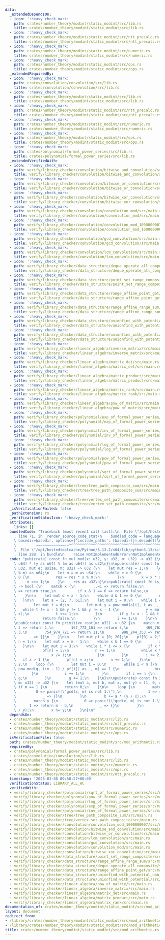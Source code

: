 ```yaml
---
data:
  _extendedDependsOn:
  - icon: ':heavy_check_mark:'
    path: crates/number_theory/modint/static_modint/src/lib.rs
    title: crates/number_theory/modint/static_modint/src/lib.rs
  - icon: ':heavy_check_mark:'
    path: crates/number_theory/modint/static_modint/src/ntt_precalc.rs
    title: crates/number_theory/modint/static_modint/src/ntt_precalc.rs
  - icon: ':heavy_check_mark:'
    path: crates/number_theory/modint/static_modint/src/numeric.rs
    title: crates/number_theory/modint/static_modint/src/numeric.rs
  - icon: ':heavy_check_mark:'
    path: crates/number_theory/modint/static_modint/src/ops.rs
    title: crates/number_theory/modint/static_modint/src/ops.rs
  _extendedRequiredBy:
  - icon: ':heavy_check_mark:'
    path: crates/convolution/convolution/src/lib.rs
    title: crates/convolution/convolution/src/lib.rs
  - icon: ':heavy_check_mark:'
    path: crates/number_theory/modint/static_modint/src/lib.rs
    title: crates/number_theory/modint/static_modint/src/lib.rs
  - icon: ':heavy_check_mark:'
    path: crates/number_theory/modint/static_modint/src/ntt_precalc.rs
    title: crates/number_theory/modint/static_modint/src/ntt_precalc.rs
  - icon: ':heavy_check_mark:'
    path: crates/number_theory/modint/static_modint/src/numeric.rs
    title: crates/number_theory/modint/static_modint/src/numeric.rs
  - icon: ':heavy_check_mark:'
    path: crates/number_theory/modint/static_modint/src/ops.rs
    title: crates/number_theory/modint/static_modint/src/ops.rs
  - icon: ':heavy_check_mark:'
    path: crates/polynomial/formal_power_series/src/lib.rs
    title: crates/polynomial/formal_power_series/src/lib.rs
  _extendedVerifiedWith:
  - icon: ':heavy_check_mark:'
    path: verify/library_checker/convolution/bitwise_and_convolution/src/main.rs
    title: verify/library_checker/convolution/bitwise_and_convolution/src/main.rs
  - icon: ':heavy_check_mark:'
    path: verify/library_checker/convolution/bitwise_or_convolution/src/main.rs
    title: verify/library_checker/convolution/bitwise_or_convolution/src/main.rs
  - icon: ':heavy_check_mark:'
    path: verify/library_checker/convolution/bitwise_xor_convolution/src/main.rs
    title: verify/library_checker/convolution/bitwise_xor_convolution/src/main.rs
  - icon: ':heavy_check_mark:'
    path: verify/library_checker/convolution/convolution_mod/src/main.rs
    title: verify/library_checker/convolution/convolution_mod/src/main.rs
  - icon: ':heavy_check_mark:'
    path: verify/library_checker/convolution/convolution_mod_1000000007/src/main.rs
    title: verify/library_checker/convolution/convolution_mod_1000000007/src/main.rs
  - icon: ':heavy_check_mark:'
    path: verify/library_checker/convolution/gcd_convolution/src/main.rs
    title: verify/library_checker/convolution/gcd_convolution/src/main.rs
  - icon: ':heavy_check_mark:'
    path: verify/library_checker/convolution/lcm_convolution/src/main.rs
    title: verify/library_checker/convolution/lcm_convolution/src/main.rs
  - icon: ':heavy_check_mark:'
    path: verify/library_checker/data_structure/deque_operate_all_composite/src/main.rs
    title: verify/library_checker/data_structure/deque_operate_all_composite/src/main.rs
  - icon: ':heavy_check_mark:'
    path: verify/library_checker/data_structure/point_set_range_composite/src/main.rs
    title: verify/library_checker/data_structure/point_set_range_composite/src/main.rs
  - icon: ':heavy_check_mark:'
    path: verify/library_checker/data_structure/range_affine_point_get/src/main.rs
    title: verify/library_checker/data_structure/range_affine_point_get/src/main.rs
  - icon: ':heavy_check_mark:'
    path: verify/library_checker/data_structure/range_affine_range_sum/src/main.rs
    title: verify/library_checker/data_structure/range_affine_range_sum/src/main.rs
  - icon: ':heavy_check_mark:'
    path: verify/library_checker/data_structure/unionfind_with_potential/src/main.rs
    title: verify/library_checker/data_structure/unionfind_with_potential/src/main.rs
  - icon: ':heavy_check_mark:'
    path: verify/library_checker/data_structure/unionfind_with_potential_non_commutative_group/src/main.rs
    title: verify/library_checker/data_structure/unionfind_with_potential_non_commutative_group/src/main.rs
  - icon: ':heavy_check_mark:'
    path: verify/library_checker/linear_algebra/inverse_matrix/src/main.rs
    title: verify/library_checker/linear_algebra/inverse_matrix/src/main.rs
  - icon: ':heavy_check_mark:'
    path: verify/library_checker/linear_algebra/matrix_det/src/main.rs
    title: verify/library_checker/linear_algebra/matrix_det/src/main.rs
  - icon: ':heavy_check_mark:'
    path: verify/library_checker/linear_algebra/matrix_product/src/main.rs
    title: verify/library_checker/linear_algebra/matrix_product/src/main.rs
  - icon: ':heavy_check_mark:'
    path: verify/library_checker/linear_algebra/matrix_rank/src/main.rs
    title: verify/library_checker/linear_algebra/matrix_rank/src/main.rs
  - icon: ':heavy_check_mark:'
    path: verify/library_checker/linear_algebra/pow_of_matrix/src/main.rs
    title: verify/library_checker/linear_algebra/pow_of_matrix/src/main.rs
  - icon: ':heavy_check_mark:'
    path: verify/library_checker/polynomial/exp_of_formal_power_series/src/main.rs
    title: verify/library_checker/polynomial/exp_of_formal_power_series/src/main.rs
  - icon: ':heavy_check_mark:'
    path: verify/library_checker/polynomial/inv_of_formal_power_series/src/main.rs
    title: verify/library_checker/polynomial/inv_of_formal_power_series/src/main.rs
  - icon: ':heavy_check_mark:'
    path: verify/library_checker/polynomial/log_of_formal_power_series/src/main.rs
    title: verify/library_checker/polynomial/log_of_formal_power_series/src/main.rs
  - icon: ':heavy_check_mark:'
    path: verify/library_checker/polynomial/pow_of_formal_power_series/src/main.rs
    title: verify/library_checker/polynomial/pow_of_formal_power_series/src/main.rs
  - icon: ':heavy_check_mark:'
    path: verify/library_checker/polynomial/sqrt_of_formal_power_series/src/main.rs
    title: verify/library_checker/polynomial/sqrt_of_formal_power_series/src/main.rs
  - icon: ':heavy_check_mark:'
    path: verify/library_checker/tree/tree_path_composite_sum/src/main.rs
    title: verify/library_checker/tree/tree_path_composite_sum/src/main.rs
  - icon: ':heavy_check_mark:'
    path: verify/library_checker/tree/vertex_set_path_composite/src/main.rs
    title: verify/library_checker/tree/vertex_set_path_composite/src/main.rs
  _isVerificationFailed: false
  _pathExtension: rs
  _verificationStatusIcon: ':heavy_check_mark:'
  attributes:
    links: []
  bundledCode: "Traceback (most recent call last):\n  File \"/opt/hostedtoolcache/Python/3.13.2/x64/lib/python3.13/site-packages/onlinejudge_verify/documentation/build.py\"\
    , line 71, in _render_source_code_stat\n    bundled_code = language.bundle(stat.path,\
    \ basedir=basedir, options={'include_paths': [basedir]}).decode()\n          \
    \         ~~~~~~~~~~~~~~~^^^^^^^^^^^^^^^^^^^^^^^^^^^^^^^^^^^^^^^^^^^^^^^^^^^^^^^^^^^^^^^^^^\n\
    \  File \"/opt/hostedtoolcache/Python/3.13.2/x64/lib/python3.13/site-packages/onlinejudge_verify/languages/rust.py\"\
    , line 288, in bundle\n    raise NotImplementedError\nNotImplementedError\n"
  code: "pub(crate) const fn mul_mod(x: u32, y: u32, m: u32) -> u32 {\n    ((x as\
    \ u64) * (y as u64) % (m as u64)) as u32\n}\n\npub(crate) const fn pow_mod(x:\
    \ u32, mut e: usize, m: u32) -> u32 {\n    let mut res = 1;\n    let mut x = (x\
    \ % m) as u64;\n    let m = m as u64;\n    while e > 0 {\n        if e & 1 !=\
    \ 0 {\n            res = res * x % m;\n        }\n        x = x * x % m;\n   \
    \     e >>= 1;\n    }\n    res as u32\n}\n\npub(crate) const fn is_prime(x: u32)\
    \ -> bool {\n    match x {\n        ..=1 => return false,\n        2 | 7 | 61\
    \ => return true,\n        _ if x & 1 == 0 => return false,\n        _ => {}\n\
    \    }\n\n    let mut d = x - 1;\n    while d & 1 == 0 {\n        d >>= 1;\n \
    \   }\n\n    let a = [2, 7, 61];\n    let mut i = 0;\n    while i < a.len() {\n\
    \        let mut t = d;\n        let mut y = pow_mod(a[i], t as _, x);\n     \
    \   while t != x - 1 && y != 1 && y != x - 1 {\n            y = mul_mod(y, y,\
    \ x);\n            t <<= 1;\n        }\n        if y != x - 1 && t & 1 == 0 {\n\
    \            return false;\n        }\n        i += 1;\n    }\n\n    true\n}\n\
    \npub(crate) const fn primitive_root(m: u32) -> u32 {\n    match m {\n       \
    \ 2 => return 1,\n        167_772_161 => return 3,\n        469_762_049 => return\
    \ 3,\n        754_974_721 => return 11,\n        998_244_353 => return 3,\n  \
    \      _ => {}\n    }\n\n    let mut pf = [0; 20];\n    pf[0] = 2;\n    let mut\
    \ n = 1;\n    let mut x = m - 1;\n    while x & 1 == 0 {\n        x >>= 1;\n \
    \   }\n\n    let mut i = 3;\n    while i * i <= x {\n        if x % i == 0 {\n\
    \            pf[n] = i;\n            n += 1;\n            while x % i == 0 {\n\
    \                x /= i;\n            }\n        }\n        i += 2;\n    }\n \
    \   if x > 1 {\n        pf[n] = x;\n        n += 1;\n    }\n\n    let mut g =\
    \ 2;\n    loop {\n        let mut i = 0;\n        while i < n {\n            if\
    \ pow_mod(g, ((m - 1) / pf[i]) as _, m) == 1 {\n                break;\n     \
    \       }\n            i += 1;\n        }\n        if i == n {\n            break\
    \ g;\n        }\n        g += 1;\n    }\n}\n\npub(crate) const fn inv_mod(x: u32,\
    \ m: u32) -> u32 {\n    let (mut a, mut b, mut x, mut y) = (1, 0, x, m);\n   \
    \ if m == 1 {\n        return 0;\n    }\n\n    loop {\n        match x {\n   \
    \         0 => panic!(\"gcd(x, m) is not 1.\"),\n            1 => return a,\n\
    \            _ => {}\n        }\n        b += a * (y / x);\n        y %= x;\n\n\
    \        match y {\n            0 => panic!(\"gcd(x, m) is not 1.\"),\n      \
    \      1 => return m - b,\n            _ => {}\n        }\n        a += b * (x\
    \ / y);\n        x %= y;\n    }\n}\n"
  dependsOn:
  - crates/number_theory/modint/static_modint/src/lib.rs
  - crates/number_theory/modint/static_modint/src/ntt_precalc.rs
  - crates/number_theory/modint/static_modint/src/numeric.rs
  - crates/number_theory/modint/static_modint/src/ops.rs
  isVerificationFile: false
  path: crates/number_theory/modint/static_modint/src/mod_arithmetic.rs
  requiredBy:
  - crates/polynomial/formal_power_series/src/lib.rs
  - crates/convolution/convolution/src/lib.rs
  - crates/number_theory/modint/static_modint/src/lib.rs
  - crates/number_theory/modint/static_modint/src/numeric.rs
  - crates/number_theory/modint/static_modint/src/ops.rs
  - crates/number_theory/modint/static_modint/src/ntt_precalc.rs
  timestamp: '2025-03-08 09:50:27+00:00'
  verificationStatus: LIBRARY_ALL_AC
  verifiedWith:
  - verify/library_checker/polynomial/sqrt_of_formal_power_series/src/main.rs
  - verify/library_checker/polynomial/pow_of_formal_power_series/src/main.rs
  - verify/library_checker/polynomial/log_of_formal_power_series/src/main.rs
  - verify/library_checker/polynomial/exp_of_formal_power_series/src/main.rs
  - verify/library_checker/polynomial/inv_of_formal_power_series/src/main.rs
  - verify/library_checker/tree/tree_path_composite_sum/src/main.rs
  - verify/library_checker/tree/vertex_set_path_composite/src/main.rs
  - verify/library_checker/convolution/convolution_mod_1000000007/src/main.rs
  - verify/library_checker/convolution/bitwise_and_convolution/src/main.rs
  - verify/library_checker/convolution/bitwise_or_convolution/src/main.rs
  - verify/library_checker/convolution/lcm_convolution/src/main.rs
  - verify/library_checker/convolution/gcd_convolution/src/main.rs
  - verify/library_checker/convolution/convolution_mod/src/main.rs
  - verify/library_checker/convolution/bitwise_xor_convolution/src/main.rs
  - verify/library_checker/data_structure/point_set_range_composite/src/main.rs
  - verify/library_checker/data_structure/range_affine_range_sum/src/main.rs
  - verify/library_checker/data_structure/deque_operate_all_composite/src/main.rs
  - verify/library_checker/data_structure/range_affine_point_get/src/main.rs
  - verify/library_checker/data_structure/unionfind_with_potential_non_commutative_group/src/main.rs
  - verify/library_checker/data_structure/unionfind_with_potential/src/main.rs
  - verify/library_checker/linear_algebra/pow_of_matrix/src/main.rs
  - verify/library_checker/linear_algebra/inverse_matrix/src/main.rs
  - verify/library_checker/linear_algebra/matrix_det/src/main.rs
  - verify/library_checker/linear_algebra/matrix_product/src/main.rs
  - verify/library_checker/linear_algebra/matrix_rank/src/main.rs
documentation_of: crates/number_theory/modint/static_modint/src/mod_arithmetic.rs
layout: document
redirect_from:
- /library/crates/number_theory/modint/static_modint/src/mod_arithmetic.rs
- /library/crates/number_theory/modint/static_modint/src/mod_arithmetic.rs.html
title: crates/number_theory/modint/static_modint/src/mod_arithmetic.rs
---
```

